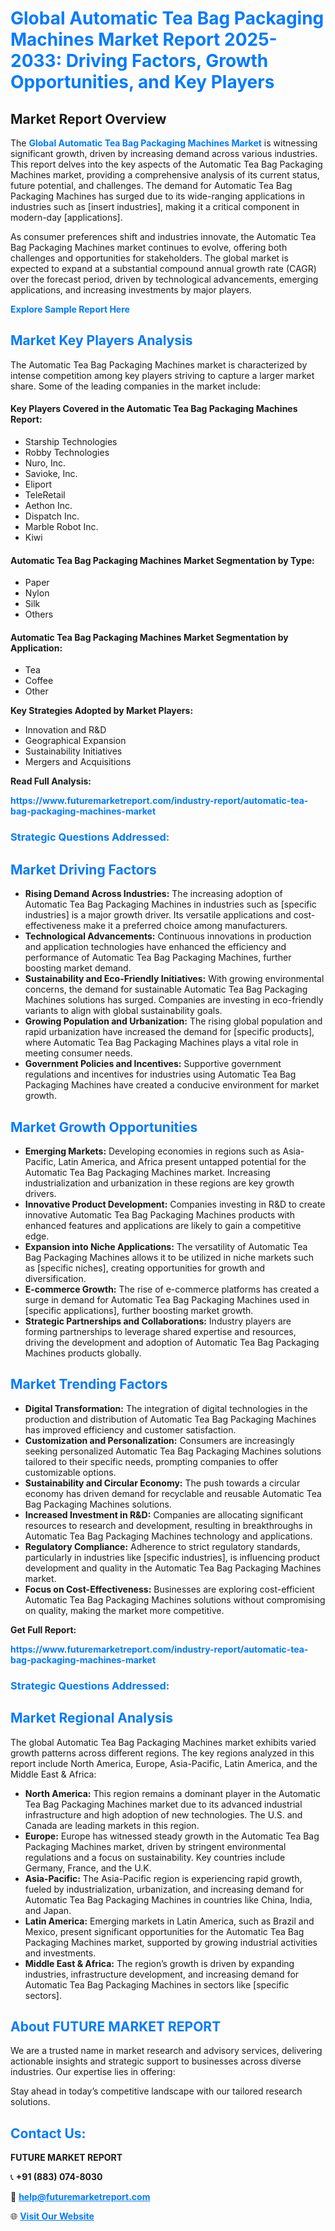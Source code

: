 <h1 style="color: #007BFF;">Global Automatic Tea Bag Packaging Machines Market Report 2025-2033: Driving Factors, Growth Opportunities, and Key Players</h1>

<section id="overview">
<h2>Market Report Overview</h2>
<p>The <a href="https://www.futuremarketreport.com/industry-report/automatic-tea-bag-packaging-machines-market" style="color: #007BFF; text-decoration: none;"><strong>Global Automatic Tea Bag Packaging Machines Market</strong></a> is witnessing significant growth, driven by increasing demand across various industries. This report delves into the key aspects of the Automatic Tea Bag Packaging Machines market, providing a comprehensive analysis of its current status, future potential, and challenges. The demand for Automatic Tea Bag Packaging Machines has surged due to its wide-ranging applications in industries such as [insert industries], making it a critical component in modern-day [applications].</p>
<p>As consumer preferences shift and industries innovate, the Automatic Tea Bag Packaging Machines market continues to evolve, offering both challenges and opportunities for stakeholders. The global market is expected to expand at a substantial compound annual growth rate (CAGR) over the forecast period, driven by technological advancements, emerging applications, and increasing investments by major players.</p>
</section>

<section id="overview">
<p><a href="https://www.futuremarketreport.com/request-sample/reportId=62077" style="color: #007BFF; text-decoration: none;"><strong>Explore Sample Report Here</strong></a></p>
</section>

<section id="key-players">
<h2 style="color: #007BFF;">Market Key Players Analysis</h2>
<p>The Automatic Tea Bag Packaging Machines market is characterized by intense competition among key players striving to capture a larger market share. Some of the leading companies in the market include:</p>
<h4>Key Players Covered in the Automatic Tea Bag Packaging Machines Report:</h4>
<ul><li>Starship Technologies</li><li>Robby Technologies</li><li>Nuro, Inc.</li><li>Savioke, Inc.</li><li>Eliport</li><li>TeleRetail</li><li>Aethon Inc.</li><li>Dispatch Inc.</li><li>Marble Robot Inc.</li><li>Kiwi</li></ul>
<h4>Automatic Tea Bag Packaging Machines Market Segmentation by Type:</h4>
<ul><li>Paper</li><li>Nylon</li><li>Silk</li><li>Others</li></ul>

<h4>Automatic Tea Bag Packaging Machines Market Segmentation by Application:</h4>
<ul><li>Tea</li><li>Coffee</li><li>Other</li></ul>
<p><strong>Key Strategies Adopted by Market Players:</strong></p>
<ul>
<li>Innovation and R&D</li>
<li>Geographical Expansion</li>
<li>Sustainability Initiatives</li>
<li>Mergers and Acquisitions</li>
</ul>
</section>

<section>
<p><strong>Read Full Analysis: </strong></p><a href="https://www.futuremarketreport.com/industry-report/automatic-tea-bag-packaging-machines-market" style="color: #007BFF; text-decoration: none;"><strong>https://www.futuremarketreport.com/industry-report/automatic-tea-bag-packaging-machines-market</strong></a>
<h3 style="color: #007BFF;">Strategic Questions Addressed:</h3>
</section>

<section id="driving-factors">
<h2 style="color: #007BFF;">Market Driving Factors</h2>
<ul>
<li><strong>Rising Demand Across Industries:</strong> The increasing adoption of Automatic Tea Bag Packaging Machines in industries such as [specific industries] is a major growth driver. Its versatile applications and cost-effectiveness make it a preferred choice among manufacturers.</li>
<li><strong>Technological Advancements:</strong> Continuous innovations in production and application technologies have enhanced the efficiency and performance of Automatic Tea Bag Packaging Machines, further boosting market demand.</li>
<li><strong>Sustainability and Eco-Friendly Initiatives:</strong> With growing environmental concerns, the demand for sustainable Automatic Tea Bag Packaging Machines solutions has surged. Companies are investing in eco-friendly variants to align with global sustainability goals.</li>
<li><strong>Growing Population and Urbanization:</strong> The rising global population and rapid urbanization have increased the demand for [specific products], where Automatic Tea Bag Packaging Machines plays a vital role in meeting consumer needs.</li>
<li><strong>Government Policies and Incentives:</strong> Supportive government regulations and incentives for industries using Automatic Tea Bag Packaging Machines have created a conducive environment for market growth.</li>
</ul>
</section>

<section id="growth-opportunities">
<h2 style="color: #007BFF;">Market Growth Opportunities</h2>
<ul>
<li><strong>Emerging Markets:</strong> Developing economies in regions such as Asia-Pacific, Latin America, and Africa present untapped potential for the Automatic Tea Bag Packaging Machines market. Increasing industrialization and urbanization in these regions are key growth drivers.</li>
<li><strong>Innovative Product Development:</strong> Companies investing in R&D to create innovative Automatic Tea Bag Packaging Machines products with enhanced features and applications are likely to gain a competitive edge.</li>
<li><strong>Expansion into Niche Applications:</strong> The versatility of Automatic Tea Bag Packaging Machines allows it to be utilized in niche markets such as [specific niches], creating opportunities for growth and diversification.</li>
<li><strong>E-commerce Growth:</strong> The rise of e-commerce platforms has created a surge in demand for Automatic Tea Bag Packaging Machines used in [specific applications], further boosting market growth.</li>
<li><strong>Strategic Partnerships and Collaborations:</strong> Industry players are forming partnerships to leverage shared expertise and resources, driving the development and adoption of Automatic Tea Bag Packaging Machines products globally.</li>
</ul>
</section>

<section id="trending-factors">
<h2 style="color: #007BFF;">Market Trending Factors</h2>
<ul>
<li><strong>Digital Transformation:</strong> The integration of digital technologies in the production and distribution of Automatic Tea Bag Packaging Machines has improved efficiency and customer satisfaction.</li>
<li><strong>Customization and Personalization:</strong> Consumers are increasingly seeking personalized Automatic Tea Bag Packaging Machines solutions tailored to their specific needs, prompting companies to offer customizable options.</li>
<li><strong>Sustainability and Circular Economy:</strong> The push towards a circular economy has driven demand for recyclable and reusable Automatic Tea Bag Packaging Machines solutions.</li>
<li><strong>Increased Investment in R&D:</strong> Companies are allocating significant resources to research and development, resulting in breakthroughs in Automatic Tea Bag Packaging Machines technology and applications.</li>
<li><strong>Regulatory Compliance:</strong> Adherence to strict regulatory standards, particularly in industries like [specific industries], is influencing product development and quality in the Automatic Tea Bag Packaging Machines market.</li>
<li><strong>Focus on Cost-Effectiveness:</strong> Businesses are exploring cost-efficient Automatic Tea Bag Packaging Machines solutions without compromising on quality, making the market more competitive.</li>
</ul>
</section>

<section>
<p><strong>Get Full Report: </strong></p><a href="https://www.futuremarketreport.com/industry-report/automatic-tea-bag-packaging-machines-market" style="color: #007BFF; text-decoration: none;"><strong>https://www.futuremarketreport.com/industry-report/automatic-tea-bag-packaging-machines-market</strong></a>
<h3 style="color: #007BFF;">Strategic Questions Addressed:</h3>
</section>


<section id="regional-analysis">
<h2 style="color: #007BFF;">Market Regional Analysis</h2>
<p>The global Automatic Tea Bag Packaging Machines market exhibits varied growth patterns across different regions. The key regions analyzed in this report include North America, Europe, Asia-Pacific, Latin America, and the Middle East & Africa:</p>
<ul>
<li><strong>North America:</strong> This region remains a dominant player in the Automatic Tea Bag Packaging Machines market due to its advanced industrial infrastructure and high adoption of new technologies. The U.S. and Canada are leading markets in this region.</li>
<li><strong>Europe:</strong> Europe has witnessed steady growth in the Automatic Tea Bag Packaging Machines market, driven by stringent environmental regulations and a focus on sustainability. Key countries include Germany, France, and the U.K.</li>
<li><strong>Asia-Pacific:</strong> The Asia-Pacific region is experiencing rapid growth, fueled by industrialization, urbanization, and increasing demand for Automatic Tea Bag Packaging Machines in countries like China, India, and Japan.</li>
<li><strong>Latin America:</strong> Emerging markets in Latin America, such as Brazil and Mexico, present significant opportunities for the Automatic Tea Bag Packaging Machines market, supported by growing industrial activities and investments.</li>
<li><strong>Middle East & Africa:</strong> The region’s growth is driven by expanding industries, infrastructure development, and increasing demand for Automatic Tea Bag Packaging Machines in sectors like [specific sectors].</li>
</ul>
</section>

<footer>
<h2 style="color: #007BFF;">About FUTURE MARKET REPORT</h2>
<p>We are a trusted name in market research and advisory services, delivering actionable insights and strategic support to businesses across diverse industries. Our expertise lies in offering:</p>

<p>Stay ahead in today’s competitive landscape with our tailored research solutions.</p>

<h2 style="color: #007BFF;">Contact Us:</h2>
<p><strong>FUTURE MARKET REPORT</strong></p>
<p>📞 <strong>+91 (883) 074-8030</strong></p>
<p>📧 <strong><a href="mailto:help@futuremarketreport.com" style="color: #007BFF;">help@futuremarketreport.com</a></strong></p>
<p>🌐 <strong><a href="https://www.futuremarketreport.com/" style="color: #007BFF;">Visit Our Website</a></strong></p>
</footer>